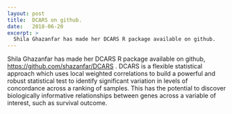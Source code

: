 ```yaml
---
layout: post
title:  DCARS on github.
date:   2018-06-20
excerpt: >
  Shila Ghazanfar has made her DCARS R package available on github.
---
```


Shila Ghazanfar has made her DCARS R package available on github, https://github.com/shazanfar/DCARS . DCARS is a flexible statistical approach which uses local weighted correlations to build a powerful and robust statistical test to identify significant variation in levels of concordance across a ranking of samples. This has the potential to discover biologically informative relationships between genes across a variable of interest, such as survival outcome.